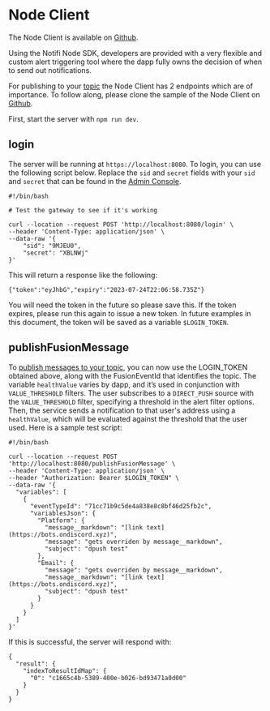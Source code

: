 # Node Client

The Node Client is available on [Github](https://github.com/notifi-network/notifi-sdk-ts/tree/main/packages/notifi-node).

Using the Notifi Node SDK, developers are provided with a very flexible and custom alert triggering tool where the dapp
fully owns the decision of when to send out notifications.

For publishing to your [topic](../integration-overview/alerts-in-depth.md#topic) the Node Client has 2 endpoints which are of importance.
To follow along, please clone the sample of the Node Client on
[Github](https://github.com/notifi-network/notifi-sdk-ts/tree/main/packages/notifi-node-sample).

First, start the server with `npm run dev`.

## login

The server will be running at `https://localhost:8080`. To login, you can use the following script below.
Replace the `sid` and `secret` fields with your `sid` and `secret` that can be found in the
[Admin Console](https://admin.notifi.network/).

```
#!/bin/bash

# Test the gateway to see if it's working

curl --location --request POST 'http://localhost:8080/login' \
--header 'Content-Type: application/json' \
--data-raw '{
    "sid": "9MJEU0",
    "secret": "XBLNWj"
}'
```

This will return a response like the following:

```
{"token":"eyJhbG","expiry":"2023-07-24T22:06:58.735Z"}
```

You will need the token in the future so please save this. If the token
expires, please run this again to issue a new token. In future examples in this
document, the token will be saved as a variable `$LOGIN_TOKEN`.

## publishFusionMessage

To [publish messages to your topic](https://github.com/notifi-network/notifi-sdk-ts/tree/main/packages/notifi-node-sample#send-a-fusion-broadcast-message-ap-v2-using-http-post), you can now use the LOGIN_TOKEN obtained above, along with the FusionEventId that identifies the topic.
The variable `healthValue` varies by dapp, and it’s used in conjunction with
`VALUE_THRESHOLD` filters. The user subscribes to a `DIRECT_PUSH` source with
the `VALUE_THRESHOLD` filter, specifying a threshold in the alert filter
options. Then, the service sends a notification to that user's address using a
`healthValue`, which will be evaluated against the threshold that the user
used. Here is a sample test script:

```
#!/bin/bash

curl --location --request POST 'http://localhost:8080/publishFusionMessage' \
--header 'Content-Type: application/json' \
--header "Authorization: Bearer $LOGIN_TOKEN" \
--data-raw '{
  "variables": [
    {
      "eventTypeId": "71cc71b9c5de4a838e8c8bf46d25fb2c",
      "variablesJson": {
        "Platform": {
          "message__markdown": "[link text](https://bots.ondiscord.xyz)",
          "message": "gets overriden by message__markdown",
          "subject": "dpush test"
        },
        "Email": {
          "message": "gets overriden by message__markdown",
          "message__markdown": "[link text](https://bots.ondiscord.xyz)",
          "subject": "dpush test"
        }
      }
    }
  ]
}'
```

If this is successful, the server will respond with:

```
{
  "result": {
    "indexToResultIdMap": {
      "0": "c1665c4b-5389-400e-b026-bd93471a0d00"
    }
  }
}
```


